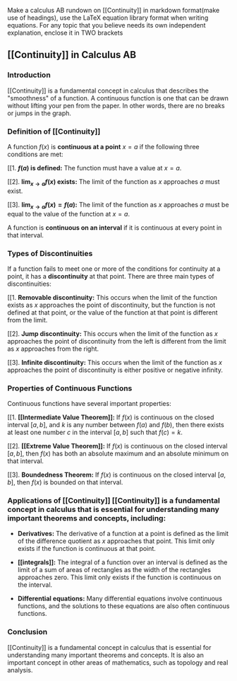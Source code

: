 Make a calculus AB rundown on [[Continuity]] in markdown format(make use of headings), use the LaTeX equation library format when writing equations. For any topic that you believe needs its own independent explanation, enclose it in TWO brackets

## [[Continuity]] in Calculus AB

### Introduction
 [[Continuity]] is a fundamental concept in calculus that describes the "smoothness" of a function.  A continuous function is one that can be drawn without lifting your pen from the paper. In other words, there are no breaks or jumps in the graph.

### Definition of [[Continuity]] 
A function $f(x)$ is **continuous at a point** $x = a$ if the following three conditions are met:

[[1. **$f(a)$ is defined:** The function must have a value at $x = a$.

[[2]. **$\lim_{x \to a} f(x)$ exists:** The limit of the function as $x$ approaches $a$ must exist.

[[3]. **$\lim_{x \to a} f(x) = f(a)$:** The limit of the function as $x$ approaches $a$ must be equal to the value of the function at $x = a$.

A function is **continuous on an interval** if it is continuous at every point in that interval.

### Types of Discontinuities

If a function fails to meet one or more of the conditions for continuity at a point, it has a **discontinuity** at that point. There are three main types of discontinuities:

[[1. **Removable discontinuity:** This occurs when the limit of the function exists as $x$ approaches the point of discontinuity, but the function is not defined at that point, or the value of the function at that point is different from the limit.

[[2]. **Jump discontinuity:** This occurs when the limit of the function as $x$ approaches the point of discontinuity from the left is different from the limit as $x$ approaches from the right.

[[3]. **Infinite discontinuity:** This occurs when the limit of the function as $x$ approaches the point of discontinuity is either positive or negative infinity.
### Properties of Continuous Functions

Continuous functions have several important properties:

[[1. **[[Intermediate Value Theorem]]:** If $f(x)$ is continuous on the closed interval $[a, b]$, and $k$ is any number between $f(a)$ and $f(b)$, then there exists at least one number $c$ in the interval $[a, b]$ such that $f(c) = k$.

[[2]. **[[Extreme Value Theorem]]:** If $f(x)$ is continuous on the closed interval $[a, b]$, then $f(x)$ has both an absolute maximum and an absolute minimum on that interval.

[[3]. **Boundedness Theorem:** If $f(x)$ is continuous on the closed interval $[a, b]$, then $f(x)$ is bounded on that interval.

### Applications of [[Continuity]]  [[Continuity]] is a fundamental concept in calculus that is essential for understanding many important theorems and concepts, including:

* **Derivatives:** The derivative of a function at a point is defined as the limit of the difference quotient as $x$ approaches that point. This limit only exists if the function is continuous at that point.

* **[[integrals]]:** The integral of a function over an interval is defined as the limit of a sum of areas of rectangles as the width of the rectangles approaches zero. This limit only exists if the function is continuous on the interval.

* **Differential equations:** Many differential equations involve continuous functions, and the solutions to these equations are also often continuous functions.

### Conclusion
 [[Continuity]] is a fundamental concept in calculus that is essential for understanding many important theorems and concepts. It is also an important concept in other areas of mathematics, such as topology and real analysis.
